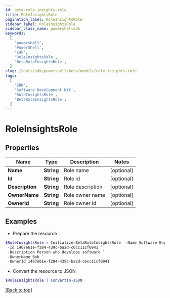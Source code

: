 ```yaml
---
id: beta-role-insights-role
title: RoleInsightsRole
pagination_label: RoleInsightsRole
sidebar_label: RoleInsightsRole
sidebar_class_name: powershellsdk
keywords:
  [
    'powershell',
    'PowerShell',
    'sdk',
    'RoleInsightsRole',
    'BetaRoleInsightsRole',
  ]
slug: /tools/sdk/powershell/beta/models/role-insights-role
tags:
  [
    'SDK',
    'Software Development Kit',
    'RoleInsightsRole',
    'BetaRoleInsightsRole',
  ]
---
```


# RoleInsightsRole

## Properties

| Name            | Type       | Description      | Notes      |
| --------------- | ---------- | ---------------- | ---------- |
| **Name**        | **String** | Role name        | [optional] |
| **Id**          | **String** | Role id          | [optional] |
| **Description** | **String** | Role description | [optional] |
| **OwnerName**   | **String** | Role owner name  | [optional] |
| **OwnerId**     | **String** | Role owner id    | [optional] |

## Examples

- Prepare the resource

```powershell
$RoleInsightsRole = Initialize-BetaRoleInsightsRole  -Name Software Engineer `
 -Id 1467e61e-f284-439c-ba2d-c6cc11cf0941 `
 -Description Person who develops software `
 -OwnerName Bob `
 -OwnerId 1467e61e-f284-439c-ba2d-c6cc11cf0941
```

- Convert the resource to JSON

```powershell
$RoleInsightsRole | ConvertTo-JSON
```

[[Back to top]](#)

